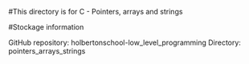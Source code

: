 #This directory is for C - Pointers, arrays and strings

#Stockage information

GitHub repository: holbertonschool-low_level_programming
Directory: pointers_arrays_strings
